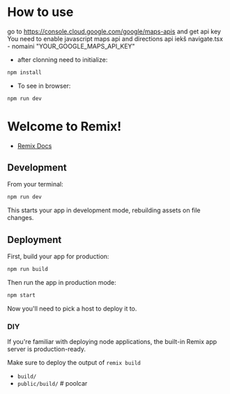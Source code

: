 # How to use

go to https://console.cloud.google.com/google/maps-apis and get api key
You need to enable javascript maps api and directions api
iekš navigate.tsx - nomaini "YOUR_GOOGLE_MAPS_API_KEY"

- after clonning need to initialize:
```sh
npm install
```

- To see in browser:
```sh
npm run dev
```


# Welcome to Remix!

- [Remix Docs](https://remix.run/docs)

## Development

From your terminal:

```sh
npm run dev
```

This starts your app in development mode, rebuilding assets on file changes.

## Deployment

First, build your app for production:

```sh
npm run build
```

Then run the app in production mode:

```sh
npm start
```

Now you'll need to pick a host to deploy it to.

### DIY

If you're familiar with deploying node applications, the built-in Remix app server is production-ready.

Make sure to deploy the output of `remix build`

- `build/`
- `public/build/`
#   p o o l c a r 
 
 